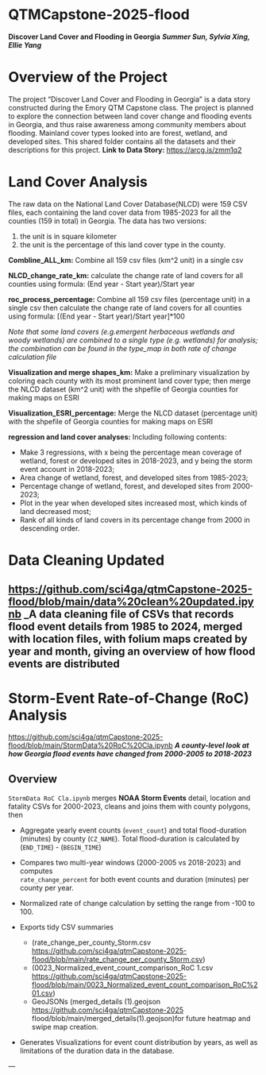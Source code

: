 # QTMCapstone-2025-flood

**Discover Land Cover and Flooding in Georgia**
***Summer Sun, Sylvia Xing, Ellie Yang***
# Overview of the Project
The project “Discover Land Cover and Flooding in Georgia” is a data story constructed during the Emory QTM Capstone class. The project is planned to explore the connection between land cover change and flooding events in Georgia, and thus raise awareness among community members about flooding. Mainland cover types looked into are forest, wetland, and developed sites. This shared folder contains all the datasets and their descriptions for this project.
**Link to Data Story:** https://arcg.is/zmm1q2


# Land Cover Analysis

The raw data on the National Land Cover Database(NLCD) were 159 CSV files, each containing the land cover data from 1985-2023 for all the counties (159 in total) in Georgia. The data has two versions:  
1. the unit is in square kilometer  
2. the unit is the percentage of this land cover type in the county.  

**Combline_ALL_km:** Combine all 159 csv files (km^2 unit) in a single csv  

**NLCD_change_rate_km:** calculate the change rate of land covers for all counties using formula: (End year - Start year)/Start year  

**roc_process_percentage:** Combine all 159 csv files (percentage unit) in a single csv then calculate  the change rate of land covers for all counties using formula: [(End year - Start year)/Start year]*100  

*Note that some land covers (e.g.emergent herbaceous wetlands and woody wetlands) are combined to a single type (e.g. wetlands) for analysis; the combination can be found in the type_map in both rate of change calculation file*  

**Visualization and merge shapes_km:** Make a preliminary visualization by coloring each county with its most prominent land cover type; then merge the NLCD dataset (km^2 unit) with the shpefile of Georgia counties for making maps on ESRI  

**Visualization_ESRI_percentage:** Merge the NLCD dataset (percentage unit) with the shpefile of Georgia counties for making maps on ESRI  

**regression and land cover analyses:** Including following contents:  
- Make 3 regressions, with x being the percentage mean coverage of wetland, forest or developed sites in 2018-2023, and y being the storm event account in 2018-2023;  
- Area change of wetland, forest, and developed sites from 1985-2023;  
- Percentage change of wetland, forest, and developed sites from 2000-2023;  
- Plot in the year when developed sites increased most, which kinds of land decreased most;  
- Rank of all kinds of land covers in its percentage change from 2000 in descending order.  


# Data Cleaning Updated  
https://github.com/sci4ga/qtmCapstone-2025-flood/blob/main/data%20clean%20updated.ipynb
_A data cleaning file of CSVs that records flood event details from 1985 to 2024, merged with location files, with folium maps created by year and month, giving an overview of how flood events are distributed
---

# Storm-Event Rate-of-Change (RoC) Analysis  
https://github.com/sci4ga/qtmCapstone-2025-flood/blob/main/StormData%20RoC%20Cla.ipynb
***A county-level look at how Georgia flood events have changed from 2000-2005 to 2018-2023***

## Overview
`StormData RoC Cla.ipynb` merges **NOAA Storm Events** detail, location and
fatality CSVs for 2000-2023, cleans and joins them with county polygons, then

- Aggregate yearly event counts (`event_count`) and total flood-duration (minutes) by county (`CZ_NAME`). Total flood-duration is calculated by (`END_TIME`) -  (`BEGIN_TIME`)

- Compares two multi-year windows (2000-2005 vs 2018-2023) and computes  
   `rate_change_percent` for both event counts and duration (minutes) per county per year.
   
- Normalized rate of change calculation by setting the range from -100 to 100.

- Exports tidy CSV summaries
     - (​​rate_change_per_county_Storm.csv https://github.com/sci4ga/qtmCapstone-2025-flood/blob/main/rate_change_per_county_Storm.csv) 
     - (0023_Normalized_event_count_comparison_RoC 1.csv https://github.com/sci4ga/qtmCapstone-2025-flood/blob/main/0023_Normalized_event_count_comparison_RoC%201.csv)
     - GeoJSONs (merged_details (1).geojson https://github.com/sci4ga/qtmCapstone-2025 flood/blob/main/merged_details(1).geojson)for future heatmap and swipe map creation.

- Generates Visualizations for event count distribution by years, as well as limitations of the duration data in the database.

—


